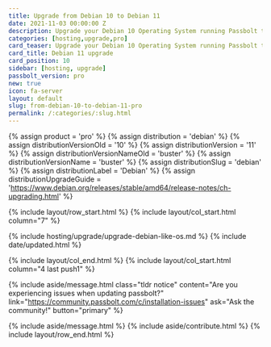 ```yaml
---
title: Upgrade from Debian 10 to Debian 11
date: 2021-11-03 00:00:00 Z
description: Upgrade your Debian 10 Operating System running Passbolt to Debian 11
categories: [hosting,upgrade,pro]
card_teaser: Upgrade your Debian 10 Operating System running Passbolt to Debian 11
card_title: Debian 11 upgrade
card_position: 10
sidebar: [hosting, upgrade]
passbolt_version: pro
new: true
icon: fa-server
layout: default
slug: from-debian-10-to-debian-11-pro
permalink: /:categories/:slug.html
---
```


{% assign product = 'pro' %}
{% assign distribution = 'debian' %}
{% assign distributionVersionOld = '10' %}
{% assign distributionVersion = '11' %}
{% assign distributionVersionNameOld = 'buster' %}
{% assign distributionVersionName = 'buster' %}
{% assign distributionSlug = 'debian' %}
{% assign distributionLabel = 'Debian' %}
{% assign distributionUpgradeGuide = 'https://www.debian.org/releases/stable/amd64/release-notes/ch-upgrading.html' %}

{% include layout/row_start.html %}
{% include layout/col_start.html column="7" %}

{% include hosting/upgrade/upgrade-debian-like-os.md %}
{% include date/updated.html %}

{% include layout/col_end.html %}
{% include layout/col_start.html column="4 last push1" %}

{% include aside/message.html
    class="tldr notice"
    content="Are you experiencing issues when updating passbolt?"
    link="https://community.passbolt.com/c/installation-issues"
    ask="Ask the community!"
    button="primary"
%}

{% include aside/message.html %}
{% include aside/contribute.html %}
{% include layout/row_end.html %}
